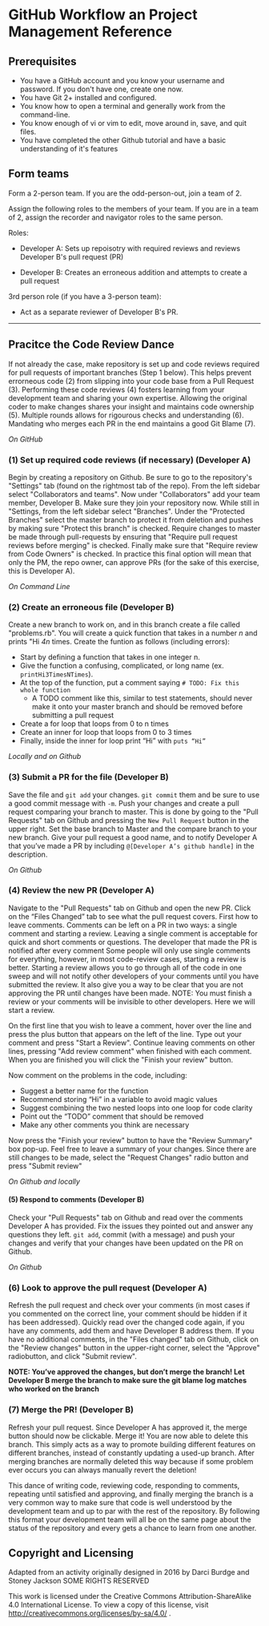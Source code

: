 # GitHub Workflow an Project Management Reference


## Prerequisites

- You have a GitHub account and you know your username and password. If you
  don't have one, create one now.
- You have Git 2+ installed and configured.
- You know how to open a terminal and generally work from the command-line.
- You know enough of vi or vim to edit, move around in, save, and quit files.
- You have completed the other Github tutorial and have a basic understanding of it's features


## Form teams

Form a 2-person team. If you are the odd-person-out, join a team of 2.

Assign the following roles to the members of your team. If you are in a
team of 2, assign the recorder and navigator roles to the same person.

Roles:

-   Developer A: Sets up repoisotry with required reviews and reviews Developer B's pull request (PR)

-   Developer B: Creates an erroneous addition and attempts to create a pull request

3rd person role (if you have a 3-person team):
-   Act as a separate reviewer of Developer B's PR.


-------------

## Pracitce the Code Review Dance

If not already the case, make repository is set up and code reviews required for pull requests of 
important branches (Step 1 below).
This helps prevent errorneous code (2) from slipping into your code base from a Pull Request (3).
Performing these code reviews (4) fosters learning from your development team and sharing your own expertise.
Allowing the original coder to make changes shares your insight and maintains code ownership (5).
Multiple rounds allows for rigourous checks and understanding (6).
Mandating who merges each PR in the end maintains a good Git Blame (7).

*On GitHub*
### (1) Set up required code reviews (if necessary) (Developer A)

  Begin by creating a repository on Github. Be sure to go to the repository's "Settings" tab (found on the rightmost tab of the repo). From the left sidebar select "Collaborators and teams". Now under "Collaborators" add your team member, Developer B. Make sure they join your repository now. While still in "Settings, from the left sidebar select "Branches". Under the "Protected Branches" select the master branch to protect it from deletion and pushes by making sure "Protect this branch" is checked. Require changes to master be made through pull-requests by ensuring that "Require pull request reviews before merging" is checked. Finally make sure that "Require review from Code Owners" is checked. In practice this final option will mean that only the PM, the repo owner, can approve PRs (for the sake of this exercise, this is Developer A).

*On Command Line*
### (2) Create an erroneous file (Developer B)
    
  Create a new branch to work on, and in this branch create a file called "problems.rb".
  You will create a quick function that takes in a number *n* and prints "Hi *4n* times.
  Create the funtion as follows (including errors):
  * Start by defining a function that takes in one integer n.
  * Give the function a confusing, complicated, or long name (ex. `printHi3TimesNTimes`).
  * At the top of the function, put a comment saying `# TODO: Fix this whole function`
    * A TODO comment like this, similar to test statements, should never make it onto your master branch and should be removed before submitting a pull request
  * Create a for loop that loops from 0 to n times
  * Create an inner for loop that loops from 0 to 3 times
  * Finally, inside the inner for loop print “Hi” with `puts “Hi”`

*Locally and on Github*
### (3) Submit a PR for the file (Developer B)

  Save the file and `git add` your changes. `git commit` them and be sure 
  to use a good commit message with `-m`. Push your changes and create 
  a pull request comparing your branch to master. This is done by going to 
  the "Pull Requests" tab on Github and pressing the `New Pull Request` 
  button in the upper right. Set the base branch to Master and the compare 
  branch to your new branch. Give your pull request a good name, and to 
  notify Developer A that you’ve made a PR by including 
  `@[Developer A’s github handle]` in the description.
    
*On Github*
### (4) Review the new PR (Developer A)

  Navigate to the "Pull Requests" tab on Github and open the new PR. Click on the “Files Changed” tab to see what the pull request covers.
  First how to leave comments. Comments can be left on a PR in two ways: a single comment and starting a review. Leaving a single comment is acceptable for quick and short comments or questions. The developer that made the PR is notified after every comment Some people will only use single comments for everything, however, in most code-review cases, starting a review is better. Starting a review allows you to go through all of the code in one sweep and will not notify other developers of your comments until you have submitted the review. It also give you a way to be clear that you are not approving the PR until changes have been made. NOTE: You must finish a review or your comments will be invisible to other developers. Here we will start a review.
  
  On the first line that you wish to leave a comment, hover over the line and press the plus button that appears on the left of the line. Type out your comment and press "Start a Review". Continue leaving comments on other lines, pressing "Add review comment" when finished with each comment. When you are finished you will click the "Finish your review" button.
  
  Now comment on the problems in the code, including:
  * Suggest a better name for the function
  * Recommend storing “Hi” in a variable to avoid magic values
  * Suggest combining the two nested loops into one loop for code clarity
  * Point out the “TODO” comment that should be removed
  * Make any other comments you think are necessary
  
  Now press the "Finish your review" button to have the "Review Summary" box pop-up. Feel free to leave a summary of your changes. Since there are still changes to be made, select the "Request Changes" radio button and press "Submit review"

*On Github and locally*
#### (5) Respond to comments (Developer B)

  Check your "Pull Requests" tab on Github and read over the comments Developer A has 
  provided. Fix the issues they pointed out and answer any questions they left.
  `git add`, commit (with a message) and push your changes and verify that your 
  changes have been updated on the PR on Github.

*On Github*
### (6) Look to approve the pull request (Developer A)

  Refresh the pull request and check over your comments (in most cases if you commented on the correct line, your comment should be hidden if it has been addressed).
  Quickly read over the changed code again, if you have any comments, add them and have Developer B address them.
 If you have no additional comments, in the "Files changed" tab on Github, click on the "Review changes" button in the upper-right corner, select the "Approve" radiobutton, and click "Submit review".
 
  **NOTE: You’ve approved the changes, but don’t merge the branch! Let Developer B merge the branch to make sure the git blame log matches who worked on the branch**

### (7) Merge the PR! (Developer B)
  Refresh your pull request. Since Developer A has approved it, the merge button should now be clickable. Merge it!
  You are now able to delete this branch. This simply acts as a way to promote building different features on different branches, instead of constantly updating a used-up branch. After merging branches are normally deleted this way because if some problem ever occurs you can always manually revert the deletion!

This dance of writing code, reviewing code, responding to comments, repeating until satisfied
and approving, and finally merging the branch is a very common way to make sure that code is
well understood by the development team and up to par with the rest of the repository. By
following this format your development team will all be on the same page about the status of
the repository and every gets a chance to learn from one another.


## Copyright and Licensing

Adapted from an activity originally designed in 2016 by Darci Burdge and Stoney Jackson SOME RIGHTS RESERVED

This work is licensed under the Creative Commons Attribution-ShareAlike 4.0
International License. To view a copy of this license, visit
http://creativecommons.org/licenses/by-sa/4.0/ .
